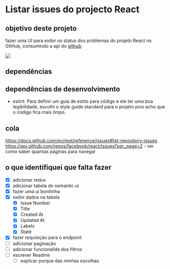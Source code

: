 # Listar issues do projecto React 

## objetivo deste projeto

fazer uma UI para exibir os status dos problemas do projeto React no GitHub, consumindo a api do [github](https://api.github.com/repos/facebook/react/issues).

<img src="https://static-cms.hotjar.com/images/finding-website_bugs.width-750.png">

## dependências

## dependências de desenvolvimento

 * eslint: Para definir um guia de estilo para código e ele ter uma boa legibilidade, escolhi o style guide standard para o projeto pois acho que o código fica mais limpo.

## cola

https://docs.github.com/en/rest/reference/issues#list-repository-issues
https://api.github.com/repos/facebook/react/issues?per_page=2 - ver como saber quantas páginas para navegar

## o que identifiquei que falta fazer

* [x] adicionar redux
* [x] adicionar tabela do semantic ui
* [x] fazer uma ui bonitinha
* [x] exibir dados na tabela 
  + [x] Issue Number 
  + [x] Title
  + [x] Created At
  + [x] Updated At
  + [x] Labels
  + [x] State
* [x] fazer requisição para o endpoint
* [ ] adicionar paginação
* [ ] adicionar funcionalide dos filtros
* [ ] escrever Readme
  + [ ] explicar porque das minhas escolhas
